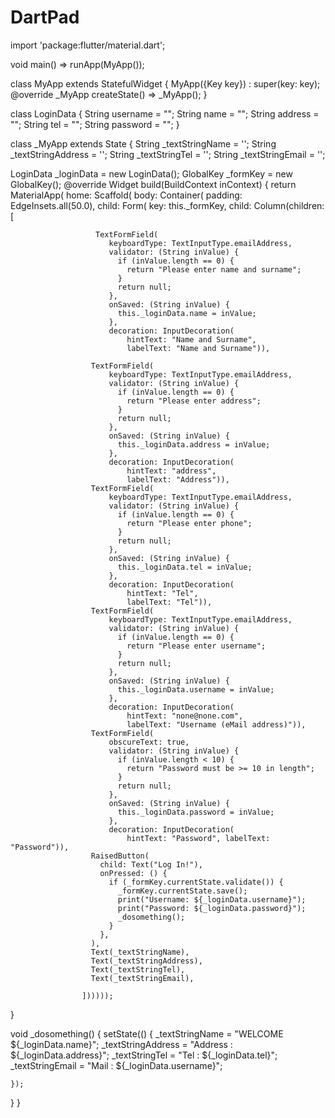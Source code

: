 # DartPad
import 'package:flutter/material.dart';

void main() => runApp(MyApp());

class MyApp extends StatefulWidget {
  MyApp({Key key}) : super(key: key);
  @override
  _MyApp createState() => _MyApp();
}

class LoginData {
  String username = "";
  String name = "";
  String address = "";
  String tel = "";
  String password = "";
}

class _MyApp extends State {
  String _textStringName = '';
  String _textStringAddress = '';
  String _textStringTel = '';
  String _textStringEmail = '';

  LoginData _loginData = new LoginData();
  GlobalKey<FormState> _formKey = new GlobalKey<FormState>();
  @override
  Widget build(BuildContext inContext) {
    return MaterialApp(
        home: Scaffold(
            body: Container(
                padding: EdgeInsets.all(50.0),
                child: Form(
                    key: this._formKey,
                    child: Column(children: [
                      
                       TextFormField(
                          keyboardType: TextInputType.emailAddress,
                          validator: (String inValue) {
                            if (inValue.length == 0) {
                              return "Please enter name and surname";
                            }
                            return null;
                          },
                          onSaved: (String inValue) {
                            this._loginData.name = inValue;
                          },
                          decoration: InputDecoration(
                              hintText: "Name and Surname",
                              labelText: "Name and Surname")),
                      
                      TextFormField(
                          keyboardType: TextInputType.emailAddress,
                          validator: (String inValue) {
                            if (inValue.length == 0) {
                              return "Please enter address";
                            }
                            return null;
                          },
                          onSaved: (String inValue) {
                            this._loginData.address = inValue;
                          },
                          decoration: InputDecoration(
                              hintText: "address",
                              labelText: "Address")), 
                      TextFormField(
                          keyboardType: TextInputType.emailAddress,
                          validator: (String inValue) {
                            if (inValue.length == 0) {
                              return "Please enter phone";
                            }
                            return null;
                          },
                          onSaved: (String inValue) {
                            this._loginData.tel = inValue;
                          },
                          decoration: InputDecoration(
                              hintText: "Tel",
                              labelText: "Tel")),
                      TextFormField(
                          keyboardType: TextInputType.emailAddress,
                          validator: (String inValue) {
                            if (inValue.length == 0) {
                              return "Please enter username";
                            }
                            return null;
                          },
                          onSaved: (String inValue) {
                            this._loginData.username = inValue;
                          },
                          decoration: InputDecoration(
                              hintText: "none@none.com",
                              labelText: "Username (eMail address)")),
                      TextFormField(
                          obscureText: true,
                          validator: (String inValue) {
                            if (inValue.length < 10) {
                              return "Password must be >= 10 in length";
                            }
                            return null;
                          },
                          onSaved: (String inValue) {
                            this._loginData.password = inValue;
                          },
                          decoration: InputDecoration(  
                              hintText: "Password", labelText: "Password")),
                      RaisedButton(
                        child: Text("Log In!"),
                        onPressed: () {
                          if (_formKey.currentState.validate()) {
                            _formKey.currentState.save();
                            print("Username: ${_loginData.username}");
                            print("Password: ${_loginData.password}");
                            _dosomething();
                          }
                        },
                      ),
                      Text(_textStringName),
                      Text(_textStringAddress),
                      Text(_textStringTel),
                      Text(_textStringEmail),
                     
                    ])))));
  }

  void _dosomething() {
    setState(() {
      _textStringName = "WELCOME  ${_loginData.name}";
      _textStringAddress = "Address : ${_loginData.address}";
      _textStringTel = "Tel : ${_loginData.tel}";
      _textStringEmail = "Mail : ${_loginData.username}";
      
      
      
      
    });
  }
}
